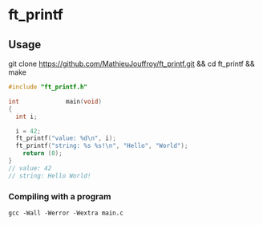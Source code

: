 # ft_printf

## Usage

git clone https://github.com/MathieuJouffroy/ft_printf.git && cd ft_printf && make

```c
#include "ft_printf.h"

int				main(void)
{
  int i;

  i = 42;
  ft_printf("value: %d\n", i);
  ft_printf("string: %s %s!\n", "Hello", "World");
	return (0);
}
// value: 42
// string: Hello World!
```

### Compiling with a program
```console
gcc -Wall -Werror -Wextra main.c 
```
